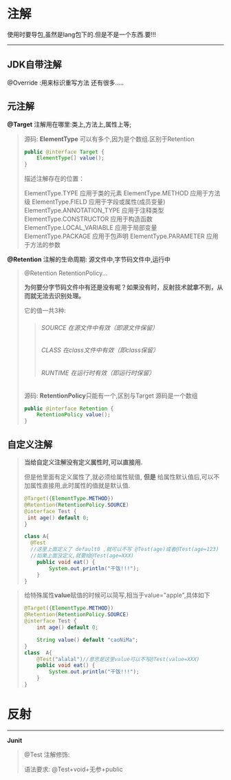 # 注解

使用时要导包,虽然是lang包下的.但是不是一个东西.要!!!

---



##  JDK自带注解

@Override :用来标识重写方法
还有很多.....

## 元注解

**@Target** 注解用在哪里:类上,方法上,属性上等;

> 源码: **ElementType** 可以有多个,因为是个数组.区别于Retention 
>
> ```java
> public @interface Target {
>     ElementType[] value();
> }
> ```
>
> 描述注解存在的位置：
>
> ElementType.TYPE 应用于类的元素
> ElementType.METHOD 应用于方法级
> ElementType.FIELD 应用于字段或属性(成员变量)
> ElementType.ANNOTATION_TYPE 应用于注释类型
> ElementType.CONSTRUCTOR 应用于构造函数
> ElementType.LOCAL_VARIABLE 应用于局部变量
> ElementType.PACKAGE 应用于包声明
> ElementType.PARAMETER 应用于方法的参数

**@Retention** 注解的生命周期: 源文件中,字节码文件中,运行中

> @Retention RetentionPolicy...
>
> **为何要分字节码文件中有还是没有呢？如果没有时，反射技术就拿不到，从而就无法去识别处理。**
>
> 它的值一共3种:
>
> > ###### SOURCE 在源文件中有效（即源文件保留）
> >
> > ###### CLASS 在class文件中有效（即class保留）
> >
> > ###### RUNTIME 在运行时有效（即运行时保留）
>
> 源码: **RetentionPolicy**只能有一个,区别与Target 源码是一个数组
>
> ```java
> public @interface Retention {
>     RetentionPolicy value();
> }
> ```
>
> 

## 自定义注解

> **当给自定义注解没有定义属性时,可以直接用.**
>
> 但是他里面有定义属性了,就必须给属性赋值,
> **但是** 给属性默认值后,可以不加属性直接用,此时属性的值就是默认值.
>
> ```java
> @Target({ElementType.METHOD})
> @Retention(RetentionPolicy.SOURCE)
> @interface Test {
>  int age() default 0;
> }
> 
> class A{
> 	@Test	
> 	//这里上面定义了 default0 ,就可以不写 @Test(age)或者@Test(age=123)
> 	//如果上面没定义,就要给@Test(age=XXX)	
>     public void eat() {
>         System.out.println("干饭!!!");
>     }
> }
> ```
>

> 给特殊属性**value**赋值的时候可以简写,相当于value="apple",具体如下
>
> ```java
> @Target({ElementType.METHOD})
> @Retention(RetentionPolicy.SOURCE)
> @interface Test {
>     int age() default 0;
> 
>     String value() default "caoNiMa";
> }
> class  A{
>     @Test("alalal")//意思是这里value可以不写@Test(value=XXX)
>     public void eat() {
>         System.out.println("干饭!!!");
>     }
> }
> 
> ```
>
> 
>



# 反射

---

**Junit**

> @Test 注解修饰:
>
> 语法要求: @Test+void+无参+public































